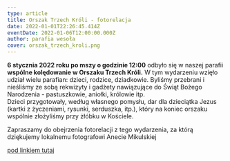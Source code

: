 ```yaml
---
type: article
title: Orszak Trzech Króli - fotorelacja
date: 2022-01-01T22:26:45.414Z
eventDate: 2022-01-06T12:00:00.000Z
author: parafia wesoła
cover: orszak_trzech_kroli.png
---
```

<!--StartFragment-->

**6 stycznia 2022 roku po mszy o godzinie 12:00**  odbyło się w naszej parafii **wspólne kolędowanie w Orszaku Trzech Króli.** W tym wydarzeniu wzięło udział wielu parafian: dzieci, rodzice, dziadkowie. Byliśmy przebrani i nieśliśmy ze sobą rekwizyty i gadżety nawiązujące do Świąt Bożego Narodzenia - pastuszkowie, aniołki, królowie itp.\
Dzieci przygotowały, według własnego pomysłu, dar dla dzieciątka Jezus (kartki z życzeniami, rysunki, serduszka, itp.), który na koniec orszaku wspólnie złożyliśmy przy żłóbku w Kościele. 

Zapraszamy do obejrzenia fotorelacji z tego wydarzenia, za którą dziękujemy lokalnemu fotografowi Anecie Mikulskiej 

[pod linkiem tutaj](https://drive.google.com/drive/folders/1lxvHxIZPIZXKZF7T-JSGSB2HpY_U1EwS?usp=share_link)

<!--EndFragment-->